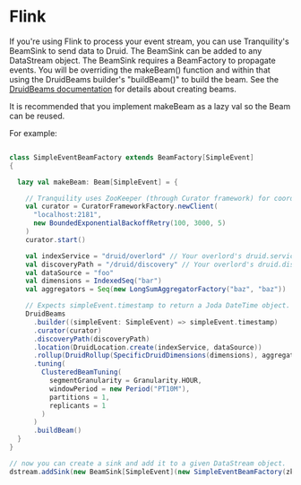 # Flink

If you're using Flink to process your event stream, you can use Tranquility's BeamSink to send data to
Druid. The BeamSink can be added to any DataStream object. The BeamSink requires a BeamFactory to 
propagate events. You will be overriding the makeBeam() function and within that
using the DruidBeams builder's "buildBeam()" to build the beam. See the [DruidBeams documentation](druidbeams.md)
for details about creating beams.

It is recommended that you implement makeBeam as a lazy val so the Beam can be reused.

For example:

```scala

class SimpleEventBeamFactory extends BeamFactory[SimpleEvent]
{

  lazy val makeBeam: Beam[SimpleEvent] = {

    // Tranquility uses ZooKeeper (through Curator framework) for coordination.
    val curator = CuratorFrameworkFactory.newClient(
      "localhost:2181",
      new BoundedExponentialBackoffRetry(100, 3000, 5)
    )
    curator.start()

    val indexService = "druid/overlord" // Your overlord's druid.service, with slashes replaced by colons.
    val discoveryPath = "/druid/discovery" // Your overlord's druid.discovery.curator.path
    val dataSource = "foo"
    val dimensions = IndexedSeq("bar")
    val aggregators = Seq(new LongSumAggregatorFactory("baz", "baz"))

    // Expects simpleEvent.timestamp to return a Joda DateTime object.
    DruidBeams
      .builder((simpleEvent: SimpleEvent) => simpleEvent.timestamp)
      .curator(curator)
      .discoveryPath(discoveryPath)
      .location(DruidLocation.create(indexService, dataSource))
      .rollup(DruidRollup(SpecificDruidDimensions(dimensions), aggregators, QueryGranularity.MINUTE))
      .tuning(
        ClusteredBeamTuning(
          segmentGranularity = Granularity.HOUR,
          windowPeriod = new Period("PT10M"),
          partitions = 1,
          replicants = 1
        )
      )
      .buildBeam()
  }
}

// now you can create a sink and add it to a given DataStream object.
dstream.addSink(new BeamSink[SimpleEvent](new SimpleEventBeamFactory(zkConnect)))
```
